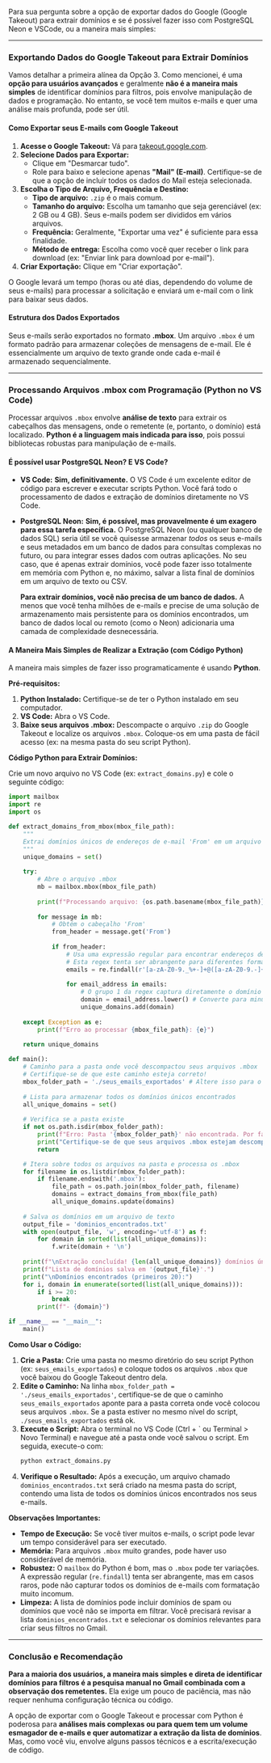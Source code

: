 Para sua pergunta sobre a opção de exportar dados do Google (Google Takeout) para extrair domínios e se é possível fazer isso com PostgreSQL Neon e VSCode, ou a maneira mais simples:

-----

### Exportando Dados do Google Takeout para Extrair Domínios

Vamos detalhar a primeira alínea da Opção 3. Como mencionei, é uma **opção para usuários avançados** e geralmente **não é a maneira mais simples** de identificar domínios para filtros, pois envolve manipulação de dados e programação. No entanto, se você tem muitos e-mails e quer uma análise mais profunda, pode ser útil.

#### Como Exportar seus E-mails com Google Takeout

1.  **Acesse o Google Takeout:** Vá para [takeout.google.com](https://takeout.google.com/).
2.  **Selecione Dados para Exportar:**
      * Clique em "Desmarcar tudo".
      * Role para baixo e selecione apenas **"Mail" (E-mail)**. Certifique-se de que a opção de incluir todos os dados do Mail esteja selecionada.
3.  **Escolha o Tipo de Arquivo, Frequência e Destino:**
      * **Tipo de arquivo:** `.zip` é o mais comum.
      * **Tamanho do arquivo:** Escolha um tamanho que seja gerenciável (ex: 2 GB ou 4 GB). Seus e-mails podem ser divididos em vários arquivos.
      * **Frequência:** Geralmente, "Exportar uma vez" é suficiente para essa finalidade.
      * **Método de entrega:** Escolha como você quer receber o link para download (ex: "Enviar link para download por e-mail").
4.  **Criar Exportação:** Clique em "Criar exportação".

O Google levará um tempo (horas ou até dias, dependendo do volume de seus e-mails) para processar a solicitação e enviará um e-mail com o link para baixar seus dados.

#### Estrutura dos Dados Exportados

Seus e-mails serão exportados no formato **.mbox**. Um arquivo `.mbox` é um formato padrão para armazenar coleções de mensagens de e-mail. Ele é essencialmente um arquivo de texto grande onde cada e-mail é armazenado sequencialmente.

-----

### Processando Arquivos .mbox com Programação (Python no VS Code)

Processar arquivos `.mbox` envolve **análise de texto** para extrair os cabeçalhos das mensagens, onde o remetente (e, portanto, o domínio) está localizado. **Python é a linguagem mais indicada para isso**, pois possui bibliotecas robustas para manipulação de e-mails.

#### É possível usar PostgreSQL Neon? E VS Code?

  * **VS Code:** **Sim, definitivamente.** O VS Code é um excelente editor de código para escrever e executar scripts Python. Você fará todo o processamento de dados e extração de domínios diretamente no VS Code.

  * **PostgreSQL Neon:** **Sim, é possível, mas provavelmente é um exagero para essa tarefa específica.** O PostgreSQL Neon (ou qualquer banco de dados SQL) seria útil se você quisesse armazenar *todos* os seus e-mails e seus metadados em um banco de dados para consultas complexas no futuro, ou para integrar esses dados com outras aplicações. No seu caso, que é apenas extrair domínios, você pode fazer isso totalmente em memória com Python e, no máximo, salvar a lista final de domínios em um arquivo de texto ou CSV.

    **Para extrair domínios, você não precisa de um banco de dados.** A menos que você tenha milhões de e-mails e precise de uma solução de armazenamento mais persistente para os domínios encontrados, um banco de dados local ou remoto (como o Neon) adicionaria uma camada de complexidade desnecessária.

#### A Maneira Mais Simples de Realizar a Extração (com Código Python)

A maneira mais simples de fazer isso programaticamente é usando **Python**.

**Pré-requisitos:**

1.  **Python Instalado:** Certifique-se de ter o Python instalado em seu computador.
2.  **VS Code:** Abra o VS Code.
3.  **Baixe seus arquivos .mbox:** Descompacte o arquivo `.zip` do Google Takeout e localize os arquivos `.mbox`. Coloque-os em uma pasta de fácil acesso (ex: na mesma pasta do seu script Python).

**Código Python para Extrair Domínios:**

Crie um novo arquivo no VS Code (ex: `extract_domains.py`) e cole o seguinte código:

```python
import mailbox
import re
import os

def extract_domains_from_mbox(mbox_file_path):
    """
    Extrai domínios únicos de endereços de e-mail 'From' em um arquivo .mbox.
    """
    unique_domains = set()
    
    try:
        # Abre o arquivo .mbox
        mb = mailbox.mbox(mbox_file_path)
        
        print(f"Processando arquivo: {os.path.basename(mbox_file_path)}")
        
        for message in mb:
            # Obtém o cabeçalho 'From'
            from_header = message.get('From')
            
            if from_header:
                # Usa uma expressão regular para encontrar endereços de e-mail no cabeçalho 'From'
                # Esta regex tenta ser abrangente para diferentes formatos: "Nome <email@dominio.com>" ou "email@dominio.com"
                emails = re.findall(r'[a-zA-Z0-9._%+-]+@([a-zA-Z0-9.-]+\.[a-zA-Z]{2,})', from_header)
                
                for email_address in emails:
                    # O grupo 1 da regex captura diretamente o domínio
                    domain = email_address.lower() # Converte para minúsculas para consistência
                    unique_domains.add(domain)
                    
    except Exception as e:
        print(f"Erro ao processar {mbox_file_path}: {e}")
        
    return unique_domains

def main():
    # Caminho para a pasta onde você descompactou seus arquivos .mbox
    # Certifique-se de que este caminho esteja correto!
    mbox_folder_path = './seus_emails_exportados' # Altere isso para o caminho real
    
    # Lista para armazenar todos os domínios únicos encontrados
    all_unique_domains = set()
    
    # Verifica se a pasta existe
    if not os.path.isdir(mbox_folder_path):
        print(f"Erro: Pasta '{mbox_folder_path}' não encontrada. Por favor, verifique o caminho.")
        print("Certifique-se de que seus arquivos .mbox estejam descompactados dentro desta pasta.")
        return

    # Itera sobre todos os arquivos na pasta e processa os .mbox
    for filename in os.listdir(mbox_folder_path):
        if filename.endswith('.mbox'):
            file_path = os.path.join(mbox_folder_path, filename)
            domains = extract_domains_from_mbox(file_path)
            all_unique_domains.update(domains)
            
    # Salva os domínios em um arquivo de texto
    output_file = 'dominios_encontrados.txt'
    with open(output_file, 'w', encoding='utf-8') as f:
        for domain in sorted(list(all_unique_domains)):
            f.write(domain + '\n')
            
    print(f"\nExtração concluída! {len(all_unique_domains)} domínios únicos encontrados.")
    print(f"Lista de domínios salva em '{output_file}'.")
    print("\nDomínios encontrados (primeiros 20):")
    for i, domain in enumerate(sorted(list(all_unique_domains))):
        if i >= 20:
            break
        print(f"- {domain}")

if __name__ == "__main__":
    main()
```

**Como Usar o Código:**

1.  **Crie a Pasta:** Crie uma pasta no mesmo diretório do seu script Python (ex: `seus_emails_exportados`) e coloque todos os arquivos `.mbox` que você baixou do Google Takeout dentro dela.
2.  **Edite o Caminho:** Na linha `mbox_folder_path = './seus_emails_exportados'`, certifique-se de que o caminho `seus_emails_exportados` aponte para a pasta correta onde você colocou seus arquivos `.mbox`. Se a pasta estiver no mesmo nível do script, `./seus_emails_exportados` está ok.
3.  **Execute o Script:** Abra o terminal no VS Code (Ctrl + \` ou Terminal \> Novo Terminal) e navegue até a pasta onde você salvou o script. Em seguida, execute-o com:
    ```bash
    python extract_domains.py
    ```
4.  **Verifique o Resultado:** Após a execução, um arquivo chamado `dominios_encontrados.txt` será criado na mesma pasta do script, contendo uma lista de todos os domínios únicos encontrados nos seus e-mails.

**Observações Importantes:**

  * **Tempo de Execução:** Se você tiver muitos e-mails, o script pode levar um tempo considerável para ser executado.
  * **Memória:** Para arquivos `.mbox` muito grandes, pode haver uso considerável de memória.
  * **Robustez:** O `mailbox` do Python é bom, mas o `.mbox` pode ter variações. A expressão regular (`re.findall`) tenta ser abrangente, mas em casos raros, pode não capturar todos os domínios de e-mails com formatação muito incomum.
  * **Limpeza:** A lista de domínios pode incluir domínios de spam ou domínios que você não se importa em filtrar. Você precisará revisar a lista `dominios_encontrados.txt` e selecionar os domínios relevantes para criar seus filtros no Gmail.

-----

### Conclusão e Recomendação

**Para a maioria dos usuários, a maneira mais simples e direta de identificar domínios para filtros é a pesquisa manual no Gmail combinada com a observação dos remetentes.** Ela exige um pouco de paciência, mas não requer nenhuma configuração técnica ou código.

A opção de exportar com o Google Takeout e processar com Python é poderosa para **análises mais complexas ou para quem tem um volume esmagador de e-mails e quer automatizar a extração da lista de domínios**. Mas, como você viu, envolve alguns passos técnicos e a escrita/execução de código.